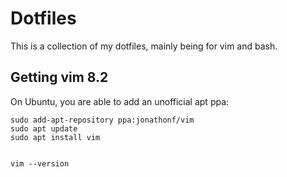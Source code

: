 # Dotfiles

This is a collection of my dotfiles, mainly being for vim and bash.

## Getting vim 8.2

On Ubuntu, you are able to add an unofficial apt ppa:

```
sudo add-apt-repository ppa:jonathonf/vim
sudo apt update
sudo apt install vim


vim --version
```

